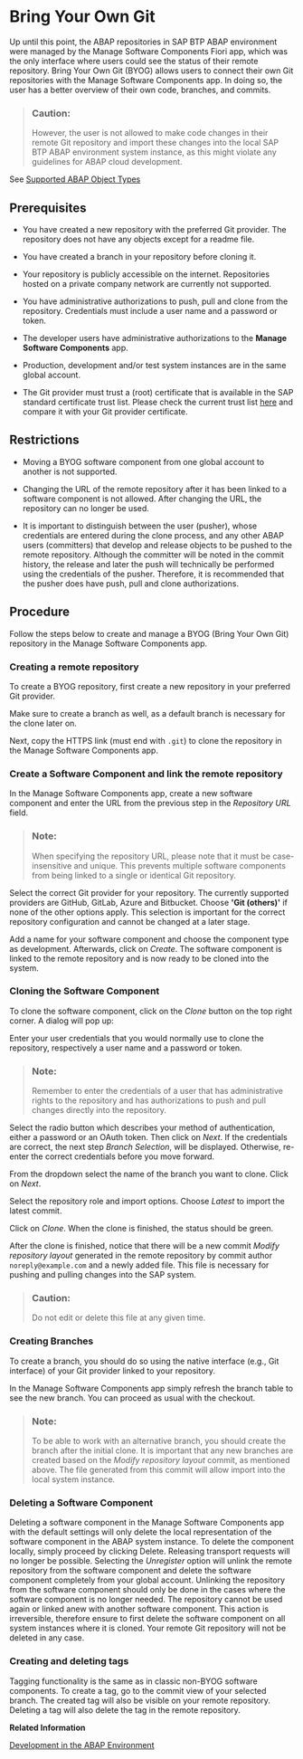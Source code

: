 <!-- loio994c961dd666413e801df6c62cb727fc -->

# Bring Your Own Git

Up until this point, the ABAP repositories in SAP BTP ABAP environment were managed by the Manage Software Components Fiori app, which was the only interface where users could see the status of their remote repository. Bring Your Own Git \(BYOG\) allows users to connect their own Git repositories with the Manage Software Components app. In doing so, the user has a better overview of their own code, branches, and commits.

> ### Caution:  
> However, the user is not allowed to make code changes in their remote Git repository and import these changes into the local SAP BTP ABAP environment system instance, as this might violate any guidelines for ABAP cloud development.

See [Supported ABAP Object Types](https://help.sap.com/docs/btp/sap-business-technology-platform/supported-abap-object-types?version=Cloud) 



<a name="loio994c961dd666413e801df6c62cb727fc__section_zhh_vkt_c1c"/>

## Prerequisites

-   You have created a new repository with the preferred Git provider. The repository does not have any objects except for a readme file.

-   You have created a branch in your repository before cloning it.

-   Your repository is publicly accessible on the internet. Repositories hosted on a private company network are currently not supported.

-   You have administrative authorizations to push, pull and clone from the repository. Credentials must include a user name and a password or token.

-   The developer users have administrative authorizations to the **Manage Software Components** app.

-   Production, development and/or test system instances are in the same global account.

-   The Git provider must trust a \(root\) certificate that is available in the SAP standard certificate trust list. Please check the current trust list [here](https://me.sap.com/notes/2801396) and compare it with your Git provider certificate.




<a name="loio994c961dd666413e801df6c62cb727fc__section_s24_hlt_c1c"/>

## Restrictions

-   Moving a BYOG software component from one global account to another is not supported.

-   Changing the URL of the remote repository after it has been linked to a software component is not allowed. After changing the URL, the repository can no longer be used.

-   It is important to distinguish between the user \(pusher\), whose credentials are entered during the clone process, and any other ABAP users \(committers\) that develop and release objects to be pushed to the remote repository. Although the committer will be noted in the commit history, the release and later the push will technically be performed using the credentials of the pusher. Therefore, it is recommended that the pusher does have push, pull and clone authorizations.




<a name="loio994c961dd666413e801df6c62cb727fc__section_cjt_44t_c1c"/>

## Procedure

Follow the steps below to create and manage a BYOG \(Bring Your Own Git\) repository in the Manage Software Components app.



### Creating a remote repository

To create a BYOG repository, first create a new repository in your preferred Git provider.

Make sure to create a branch as well, as a default branch is necessary for the clone later on.

Next, copy the HTTPS link \(must end with `.git`\) to clone the repository in the Manage Software Components app.



### Create a Software Component and link the remote repository

In the Manage Software Components app, create a new software component and enter the URL from the previous step in the *Repository URL* field.

> ### Note:  
> When specifying the repository URL, please note that it must be case-insensitive and unique. This prevents multiple software components from being linked to a single or identical Git repository.

Select the correct Git provider for your repository. The currently supported providers are GitHub, GitLab, Azure and Bitbucket. Choose **'Git \(others\)'** if none of the other options apply. This selection is important for the correct repository configuration and cannot be changed at a later stage.

Add a name for your software component and choose the component type as development. Afterwards, click on *Create*. The software component is linked to the remote repository and is now ready to be cloned into the system.



### Cloning the Software Component

To clone the software component, click on the *Clone* button on the top right corner. A dialog will pop up:

Enter your user credentials that you would normally use to clone the repository, respectively a user name and a password or token.

> ### Note:  
> Remember to enter the credentials of a user that has administrative rights to the repository and has authorizations to push and pull changes directly into the repository.

Select the radio button which describes your method of authentication, either a password or an OAuth token. Then click on *Next*. If the credentials are correct, the next step *Branch Selection*, will be displayed. Otherwise, re-enter the correct credentials before you move forward.

From the dropdown select the name of the branch you want to clone. Click on *Next*.

Select the repository role and import options. Choose *Latest* to import the latest commit.

Click on *Clone*. When the clone is finished, the status should be green.

After the clone is finished, notice that there will be a new commit *Modify repository layout* generated in the remote repository by commit author `noreply@example.com` and a newly added file. This file is necessary for pushing and pulling changes into the SAP system.

> ### Caution:  
> Do not edit or delete this file at any given time.



### Creating Branches

To create a branch, you should do so using the native interface \(e.g., Git interface\) of your Git provider linked to your repository.

In the Manage Software Components app simply refresh the branch table to see the new branch. You can proceed as usual with the checkout.

> ### Note:  
> To be able to work with an alternative branch, you should create the branch after the initial clone. It is important that any new branches are created based on the *Modify repository layout* commit, as mentioned above. The file generated from this commit will allow import into the local system instance.



### Deleting a Software Component

Deleting a software component in the Manage Software Components app with the default settings will only delete the local representation of the software component in the ABAP system instance. To delete the component locally, simply proceed by clicking Delete. Releasing transport requests will no longer be possible. Selecting the *Unregister* option will unlink the remote repository from the software component and delete the software component completely from your global account. Unlinking the repository from the software component should only be done in the cases where the software component is no longer needed. The repository cannot be used again or linked anew with another software component. This action is irreversible, therefore ensure to first delete the software component on all system instances where it is cloned. Your remote Git repository will not be deleted in any case.



### Creating and deleting tags

Tagging functionality is the same as in classic non-BYOG software components. To create a tag, go to the commit view of your selected branch. The created tag will also be visible on your remote repository. Deleting a tag will also delete the tag in the remote repository.

**Related Information**  


[Development in the ABAP Environment](https://help.sap.com/docs/btp/sap-business-technology-platform/development-in-abap-environment?version=Cloud)

